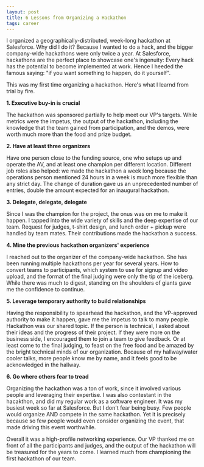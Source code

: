 ```yaml
---
layout: post
title: 6 Lessons from Organizing a Hackathon
tags: career
---
```


I organized a geographically-distributed, week-long hackathon at Salesforce. Why did I do it? Because I wanted to do a hack, and the bigger company-wide hackathons were only twice a year. At Salesforce, hackathons are the perfect place to showcase one's ingenuity: Every hack has the potential to become implemented at work. Hence I heeded the famous saying: "if you want something to happen, do it yourself".

This was my first time organizing a hackathon. Here's what I learnd from trial by fire.

**1. Executive buy-in is crucial**

The hackathon was sponsored partially to help meet our VP's targets. While metrics were the impetus, the output of the hackathon, including the knowledge that the team gained from participation, and the demos, were worth much more than the food and prize budget.

**2. Have at least three organizers**

Have one person close to the funding source, one who setups up and operate the AV, and at least one champion per different location. Different job roles also helped: we made the hackathon a week long because the operations person mentioned 24 hours in a week is much more flexible than any strict day. The change of duration gave us an unprecedented number of entries, double the amount expected for an inaugural hackathon.

**3. Delegate, delegate, delegate**

Since I was the champion for the project, the onus was on me to make it happen. I tapped into the wide variety of skills and the deep expertise of our team. Request for judges, t-shirt design, and lunch order + pickup were handled by team mates. Their contributions made the hackathon a success.

**4. Mine the previous hackathon organizers' experience**

I reached out to the organizer of the company-wide hackathon. She has been running multiple hackathons per year for several years. How to convert teams to participants, which system to use for signup and video upload, and the format of the final judging were only the tip of the iceberg. While there was much to digest, standing on the shoulders of giants gave me the confidence to continue.

**5. Leverage temporary authority to build relationships**

Having the responsibility to spearhead the hackathon, and the VP-approved authority to make it happen, gave me the impetus to talk to many people. Hackathon was our shared topic. If the person is technical, I asked about their ideas and the progress of their project. If they were more on the business side, I encouraged them to join a team to give feedback. Or at least come to the final judging, to feast on the free food and be amazed by the bright technical minds of our organization. Because of my hallway/water cooler talks, more people know me by name, and it feels good to be acknowledged in the hallway.

**6. Go where others fear to tread**

Organizing the hackathon was a ton of work, since it involved various people and leveraging their expertise. I was also contestant in the hacakthon, and did my regular work as a software engineer. It was my busiest week so far at Salesforce. But I don't fear being busy. Few people would organize AND compete in the same hackathon. Yet it is precisely because so few people would even consider organizing the event, that made driving this event worthwhile. 

Overall it was a high-profile networking experience. Our VP thanked me on front of all the participants and judges, and the output of the hackathon will be treasured for the years to come. I learned much from championing the first hackathon of our team. 

